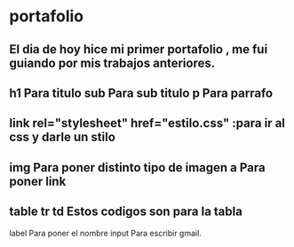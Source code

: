 # portafolio
El dia de hoy hice mi primer portafolio 
, me fui guiando por mis trabajos anteriores.
---------------------------------------------------------------------
 h1 Para titulo
 sub Para sub titulo
 p Para parrafo
----------------------------------------------------------------------
 link rel="stylesheet" href="estilo.css" :para ir al css y darle un stilo
----------------------------------------------------------------------
 img Para poner distinto tipo de imagen
 a Para poner link
----------------------------------------------------------------------
 table 
 tr 
 td 
Estos codigos son para la tabla 
----------------------------------------------------------------------
 label Para poner el nombre
 input Para escribir gmail.